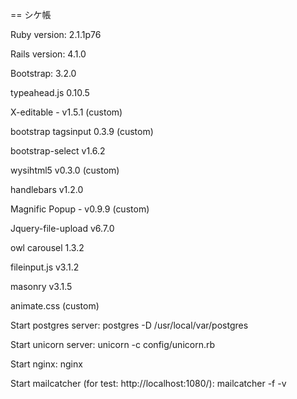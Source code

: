 == シケ帳

Ruby version: 2.1.1p76

Rails version: 4.1.0

Bootstrap: 3.2.0

typeahead.js 0.10.5

X-editable - v1.5.1 (custom)

bootstrap tagsinput 0.3.9 (custom)

bootstrap-select v1.6.2

wysihtml5 v0.3.0 (custom)

handlebars v1.2.0

Magnific Popup - v0.9.9 (custom)

Jquery-file-upload v6.7.0

owl carousel 1.3.2

fileinput.js v3.1.2

masonry v3.1.5

animate.css (custom)

Start postgres server: postgres -D /usr/local/var/postgres

Start unicorn server: unicorn -c config/unicorn.rb

Start nginx: nginx 

Start mailcatcher (for test: http://localhost:1080/): mailcatcher -f -v